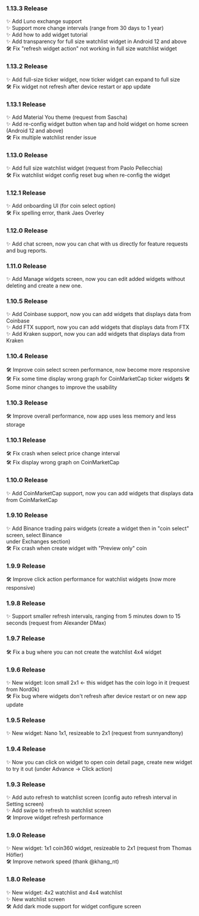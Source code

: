 ### 1.13.3 Release
✨ Add Luno exchange support  
✨ Support more change intervals (range from 30 days to 1 year)  
✨ Add how to add widget tutorial  
✨ Add transparency for full size watchlist widget in Android 12 and above  
🛠 Fix "refresh widget action" not working in full size watchlist widget  

### 1.13.2 Release
✨ Add full-size ticker widget, now ticker widget can expand to full size  
🛠 Fix widget not refresh after device restart or app update  

### 1.13.1 Release
✨ Add Material You theme (request from Sascha)  
✨ Add re-config widget button when tap and hold widget on home screen (Android 12 and above)  
🛠 Fix multiple watchlist render issue  

### 1.13.0 Release

✨ Add full size watchlist widget (request from Paolo Pellecchia)  
🛠 Fix watchlist widget config reset bug when re-config the widget  

### 1.12.1 Release

✨ Add onboarding UI (for coin select option)  
🛠 Fix spelling error, thank Jaes Overley  

### 1.12.0 Release

✨ Add chat screen, now you can chat with us directly for feature requests and bug reports.  

### 1.11.0 Release

✨ Add Manage widgets screen, now you can edit added widgets without deleting and create a new one.  

### 1.10.5 Release

✨ Add Coinbase support, now you can add widgets that displays data from Coinbase  
✨ Add FTX support, now you can add widgets that displays data from FTX  
✨ Add Kraken support, now you can add widgets that displays data from Kraken  

### 1.10.4 Release

🛠 Improve coin select screen performance, now become more responsive 🛠 Fix some time display wrong
graph for CoinMarketCap ticker widgets
🛠 Some minor changes to improve the usability

### 1.10.3 Release

🛠 Improve overall performance, now app uses less memory and less storage

### 1.10.1 Release

🛠 Fix crash when select price change interval  
🛠 Fix display wrong graph on CoinMarketCap

### 1.10.0 Release

✨ Add CoinMarketCap support, now you can add widgets that displays data from CoinMarketCap

### 1.9.10 Release

✨ Add Binance trading pairs widgets (create a widget then in "coin select" screen, select Binance  
under Exchanges section)  
🛠 Fix crash when create widget with "Preview only" coin

### 1.9.9 Release

🛠 Improve click action performance for watchlist widgets (now more responsive)

### 1.9.8 Release
✨ Support smaller refresh intervals, ranging from 5 minutes down to 15 seconds (request from Alexander DMax)

### 1.9.7 Release
🛠 Fix a bug where you can not create the watchlist 4x4 widget

### 1.9.6 Release

✨ New widget: Icon small 2x1 <- this widget has the coin logo in it (request from Nord0k)  
🛠 Fix bug where widgets don't refresh after device restart or on new app update

### 1.9.5 Release

✨ New widget: Nano 1x1, resizeable to 2x1 (request from sunnyandtony)

### 1.9.4 Release

✨ Now you can click on widget to open coin detail page, create new widget to try it out (under Advance -> Click action)

### 1.9.3 Release

✨ Add auto refresh to watchlist screen (config auto refresh interval in Setting screen)  
✨ Add swipe to refresh to watchlist screen  
🛠 Improve widget refresh performance

### 1.9.0 Release

✨ New widget: 1x1 coin360 widget, resizeable to 2x1 (request from Thomas Höfler)  
🛠 Improve network speed (thank @khang_nt)

### 1.8.0 Release

✨ New widget: 4x2 watchlist and 4x4 watchlist  
✨ New watchlist screen  
🛠 Add dark mode support for widget configure screen  